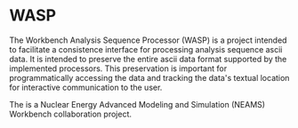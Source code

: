 
WASP
====

The Workbench Analysis Sequence Processor (WASP) is a project intended to facilitate a consistence interface for processing analysis sequence ascii data. It is intended to preserve the entire ascii data format supported by the implemented processors. This preservation is important for programmatically accessing the data and tracking the data's textual location for interactive communication to the user.

The is a Nuclear Energy Advanced Modeling and Simulation (NEAMS) Workbench collaboration project.
